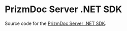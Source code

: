 # PrizmDoc Server .NET SDK

Source code for the [PrizmDoc Server .NET SDK](https://help.accusoft.com/PrizmDoc/sdks/server/dotnet/v1/).
